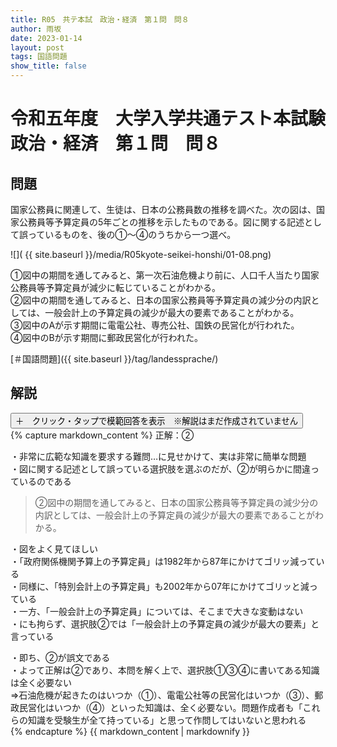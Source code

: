 ```yaml
---
title: R05　共テ本試　政治・経済　第１問　問８
author: 雨坂
date: 2023-01-14
layout: post
tags: 国語問題
show_title: false
---
```

  
# 令和五年度　大学入学共通テスト本試験　政治・経済　第１問　問８  
  
## 問題  
国家公務員に関連して、生徒は、日本の公務員数の推移を調べた。次の図は、国家公務員等予算定員の5年ごとの推移を示したものである。図に関する記述として誤っているものを、後の①～④のうちから一つ選べ。  
  
![]( {{ site.baseurl }}/media/R05kyote-seikei-honshi/01-08.png)  
  
①図中の期間を通してみると、第一次石油危機より前に、人口千人当たり国家公務員等予算定員が減少に転じていることがわかる。  
②図中の期間を通してみると、日本の国家公務員等予算定員の減少分の内訳としては、一般会計上の予算定員の減少が最大の要素であることがわかる。  
③図中のAが示す期間に電電公社、専売公社、国鉄の民営化が行われた。  
④図中のBが示す期間に郵政民営化が行われた。  
  
[＃国語問題]({{ site.baseurl }}/tag/landessprache/)  
  
## 解説
<div class="collapsible">
  <button class="collapsible-button">＋　クリック・タップで模範回答を表示　※解説はまだ作成されていません</button>
  <div class="collapsible-content">
    {% capture markdown_content %}
正解：②  
  
・非常に広範な知識を要求する難問…に見せかけて、実は非常に簡単な問題  
・図に関する記述として誤っている選択肢を選ぶのだが、②が明らかに間違っているのである  
  
>②図中の期間を通してみると、日本の国家公務員等予算定員の減少分の内訳としては、一般会計上の予算定員の減少が最大の要素であることがわかる。  
  
・図をよく見てほしい  
・「政府関係機関予算上の予算定員」は1982年から87年にかけてゴリッ減っている  
・同様に、「特別会計上の予算定員」も2002年から07年にかけてゴリッと減っている  
・一方、「一般会計上の予算定員」については、そこまで大きな変動はない  
・にも拘らず、選択肢②では「一般会計上の予算定員の減少が最大の要素」と言っている  
  
・即ち、②が誤文である  
・よって正解は②であり、本問を解く上で、選択肢①③④に書いてある知識は全く必要ない  
⇒石油危機が起きたのはいつか（①）、電電公社等の民営化はいつか（③）、郵政民営化はいつか（④）といった知識は、全く必要ない。問題作成者も「これらの知識を受験生が全て持っている」と思って作問してはいないと思われる  
    {% endcapture %}
    {{ markdown_content | markdownify }}
  </div>
</div>